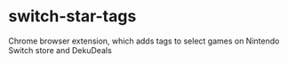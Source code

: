 # switch-star-tags
Chrome browser extension, which adds tags to select games on Nintendo Switch store and DekuDeals
